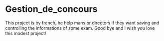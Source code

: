 # Gestion_de_concours
This prpject is by french, he help mans or directors if they want saving and controlling the informations of some exam.
Good bye and i wish you love this modest project!
